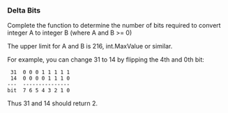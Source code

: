 ### Delta Bits

Complete the function to determine the number of bits required to convert integer A to integer B (where A and B >= 0)

The upper limit for A and B is 216, int.MaxValue or similar.

For example, you can change 31 to 14 by flipping the 4th and 0th bit:
```
 31  0 0 0 1 1 1 1 1
 14  0 0 0 0 1 1 1 0
---  ---------------
bit  7 6 5 4 3 2 1 0
```
Thus 31 and 14 should return 2.


